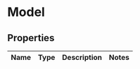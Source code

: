 

# Model


## Properties

| Name | Type | Description | Notes |
|------------ | ------------- | ------------- | -------------|



